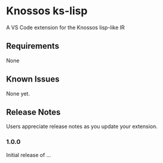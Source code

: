# Knossos ks-lisp

A VS Code extension for the Knossos lisp-like IR

## Requirements

None

<!---

## Extension Settings

Include if your extension adds any VS Code settings through the `contributes.configuration` extension point.

For example:

This extension contributes the following settings:

* `myExtension.enable`: enable/disable this extension
* `myExtension.thing`: set to `blah` to do something

--->

## Known Issues

None yet.

## Release Notes

Users appreciate release notes as you update your extension.

### 1.0.0

Initial release of ...
